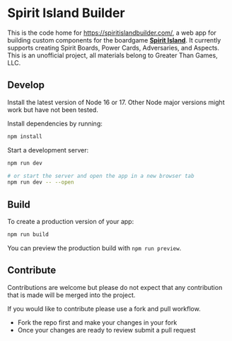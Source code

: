 # Spirit Island Builder
This is the code home for https://spiritislandbuilder.com/, a web app for building custom components for the boardgame [**Spirit Island**](https://boardgamegeek.com/boardgame/162886/spirit-island). It currently supports creating Spirit Boards, Power Cards, Adversaries, and Aspects. This is an unofficial project, all materials belong to Greater Than Games, LLC.

## Develop

Install the latest version of Node 16 or 17. Other Node major versions might work but have not been tested.

Install dependencies by running:

```bash
npm install
```

Start a development server:

```bash
npm run dev

# or start the server and open the app in a new browser tab
npm run dev -- --open
```

## Build

To create a production version of your app:

```bash
npm run build
```

You can preview the production build with `npm run preview`.

## Contribute
Contributions are welcome but please do not expect that any contribution that is made will be merged into the project.

If you would like to contribute please use a fork and pull workflow.
* Fork the repo first and make your changes in your fork
* Once your changes are ready to review submit a pull request
